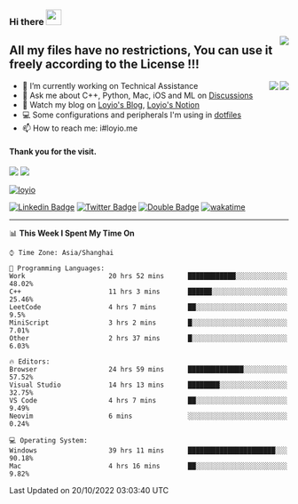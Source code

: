 <h3 align="left">Hi there <img src="https://media.giphy.com/media/hvRJCLFzcasrR4ia7z/giphy.gif" width="28"></h3>
<a align="right" href="https://github.com/loyio/loyio/blob/master/STAR/README.md"><img align="right" src="https://img.shields.io/badge/LOYIO-STAR-green" /></a>

## All my files have no restrictions, You can use it freely according to the License !!!

<a href="https://github.com/loyio#gh-light-mode-only">
     <img align="right"  src="https://loy-readme.vercel.app/api/top-langs/?username=loyio&langs_count=6&hide=css,html,jupyter%20notebook" />
</a>

<a href="https://github.com/loyio#gh-dark-mode-only">
  <img align="right"  src="https://loy-readme.vercel.app/api/top-langs/?username=loyio&langs_count=6&theme=slateorange&hide=css,html,jupyter%20notebook" />
</a>



- 🔭 I’m currently working on Technical Assistance
- 💬 Ask me about C++, Python, Mac, iOS and ML on [Discussions](https://github.com/loyio/blog/discussions)
- 📔 Watch my blog on [Loyio's Blog](https://loyio.me), [Loyio's Notion](https://loyio.notion.site/loyio/Loyio-s-Dashboard-2f56bd29222a445ea9d9e8802a1ac83b)
- 💻 Some configurations and peripherals I'm using in [dotfiles](https://github.com/loyio/dotfiles)
- 📫 How to reach me: i#loyio.me


#### Thank you for the visit.
<img src="http://profile-counter.glitch.me/loyio/count.svg" />

<img src="https://loy-readme.vercel.app/api?username=loyio&show_icons=true&hide=stars&include_all_commits=true&hide_title=true&theme=slateorange" />

     

[![loyio](https://github-profile-trophy.vercel.app/?username=loyio&theme=onedark&column=4)](https://github.com/loyio)

[![Linkedin Badge](https://img.shields.io/badge/-@loyio-0077b5?style=flat-square&logo=Linkedin&logoColor=white&labelColor=0077b5&link=https://www.linkedin.com/in/loyio-hex-363172158/)](https://www.linkedin.com/in/loyio-hex-363172158/)
[![Twitter Badge](https://img.shields.io/badge/-@loyiome-1ca0f1?style=flat-square&labelColor=1ca0f1&logo=twitter&logoColor=white&link=https://twitter.com/loyiome)](https://twitter.com/loyiome)
[![Double Badge](https://img.shields.io/badge/@loyio-007722?style=flat&logo=Douban&logoColor=white)](https://www.douban.com/people/susmote)
[![wakatime](https://wakatime.com/badge/user/c0ddc104-5a20-41d1-ab9a-c4d9ea20a4d9.svg)](https://wakatime.com/@c0ddc104-5a20-41d1-ab9a-c4d9ea20a4d9)

-------
<!--START_SECTION:waka-->
📊 **This Week I Spent My Time On** 

```text
⌚︎ Time Zone: Asia/Shanghai

💬 Programming Languages: 
Work                     20 hrs 52 mins      ████████████░░░░░░░░░░░░░   48.02% 
C++                      11 hrs 3 mins       ██████░░░░░░░░░░░░░░░░░░░   25.46% 
LeetCode                 4 hrs 7 mins        ██░░░░░░░░░░░░░░░░░░░░░░░   9.5% 
MiniScript               3 hrs 2 mins        █░░░░░░░░░░░░░░░░░░░░░░░░   7.01% 
Other                    2 hrs 37 mins       █░░░░░░░░░░░░░░░░░░░░░░░░   6.03%

🔥 Editors: 
Browser                  24 hrs 59 mins      ██████████████░░░░░░░░░░░   57.52% 
Visual Studio            14 hrs 13 mins      ████████░░░░░░░░░░░░░░░░░   32.75% 
VS Code                  4 hrs 7 mins        ██░░░░░░░░░░░░░░░░░░░░░░░   9.49% 
Neovim                   6 mins              ░░░░░░░░░░░░░░░░░░░░░░░░░   0.24%

💻 Operating System: 
Windows                  39 hrs 11 mins      ██████████████████████░░░   90.18% 
Mac                      4 hrs 16 mins       ██░░░░░░░░░░░░░░░░░░░░░░░   9.82%

```


 Last Updated on 20/10/2022 03:03:40 UTC
<!--END_SECTION:waka-->
